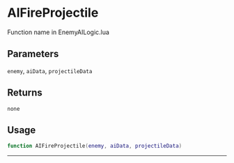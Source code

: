 # AIFireProjectile
Function name in EnemyAILogic.lua
## Parameters
`enemy`, `aiData`, `projectileData`
## Returns
`none`
## Usage
```lua
function AIFireProjectile(enemy, aiData, projectileData)
```
---

